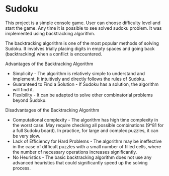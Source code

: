 # Sudoku
 
This project is a simple console game. 
User can choose difficulty level and start the game. 
Any time it is possible to see solved sudoku problem. It was implemented using backtracking algorithm. 

The backtracking algorithm is one of the most popular methods of solving Sudoku. It involves trially placing digits in empty spaces and going back (backtracking) when a conflict is encountered.

Advantages of the Backtracking Algorithm
* Simplicity - The algorithm is relatively simple to understand and implement. It intuitively and directly follows the rules of Sudoku.
* Guaranteed to Find a Solution - If Sudoku has a solution, the algorithm will find it.
* Flexibility - It can be adapted to solve other combinatorial problems beyond Sudoku.
  
Disadvantages of the Backtracking Algorithm
* Computational complexity - The algorithm has high time complexity in the worst case. May require checking all possible combinations (9^81 for a full Sudoku board). In practice, for large and complex puzzles, it can be very slow.
* Lack of Efficiency for Hard Problems - The algorithm may be ineffective in the case of difficult puzzles with a small number of filled cells, where the number of necessary operations increases significantly.
* No Heuristics - The basic backtracking algorithm does not use any advanced heuristics that could significantly speed up the solving process.
